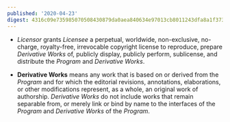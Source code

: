 ```yaml
---
published: '2020-04-23'
digest: 4316c09e735985070508430879da0aea840634e97013cb8011243dfa8a1f3734
---
```


- _Licensor_ grants _Licensee_ a perpetual, worldwide, non-exclusive, no-charge, royalty-free, irrevocable copyright license to reproduce, prepare _Derivative Works_ of, publicly display, publicly perform, sublicense, and distribute the _Program_ and _Derivative Works_.

- **Derivative Works** means any work that is based on or derived from the _Program_ and for which the editorial revisions, annotations, elaborations, or other modifications represent, as a whole, an original work of authorship. _Derivative Works_ do not include works that remain separable from, or merely link or bind by name to the interfaces of the _Program_ and _Derivative Works_ of the _Program_.
